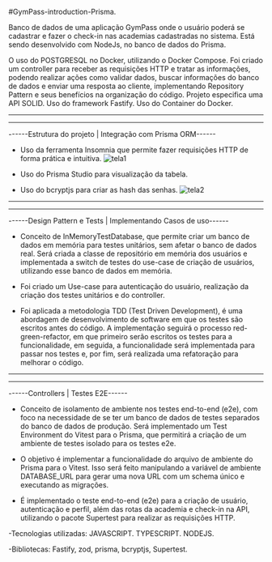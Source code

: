 #GymPass-introduction-Prisma.

Banco de dados de uma aplicação GymPass onde o usuário poderá se cadastrar e fazer o check-in nas academias cadastradas no sistema. Está sendo desenvolvido com NodeJs, no banco de dados do Prisma.

O uso do POSTGRESQL no Docker, utilizando o Docker Compose. Foi criado um controller para receber as requisições HTTP e tratar as informações, podendo realizar ações como validar dados, buscar informações do banco de dados e enviar uma resposta ao cliente,
implementando Repository Pattern e seus benefícios na organização do código. Projeto especifica uma API SOLID.
Uso do framework Fastify. Uso do Container do Docker.

______________________________________________________________________________________________________________________________________________________
______________________________________________________________________________________________________________________________________________________

------Estrutura do projeto | Integração com Prisma ORM------

- Uso da ferramenta Insomnia que permite fazer requisições HTTP de forma prática e intuitiva.
![tela1](https://github.com/user-attachments/assets/8bdcd5d5-29e3-454c-b3c9-12d61c7bdbba)

- Uso do Prisma Studio para visualização da tabela.
- Uso do bcryptjs para criar as hash das senhas.
![tela2](https://github.com/user-attachments/assets/0ceec192-01b2-4a37-a445-cb743a27d865)

______________________________________________________________________________________________________________________________________________________
______________________________________________________________________________________________________________________________________________________
  ------Design Pattern e Tests | Implementando Casos de uso------


- Conceito de InMemoryTestDatabase, que permite criar um banco de dados em memória para testes unitários, sem afetar o banco de dados real. Será criada a classe de repositório em memória dos usuários e implementada a switch de testes do use-case de criação de usuários, utilizando esse banco de dados em memória.

- Foi criado um Use-case para autenticação do usuário, realização da criação dos testes unitários e do controller.
- Foi aplicada a metodologia TDD (Test Driven Development), é uma abordagem de desenvolvimento de software em que os testes são escritos antes do código. A implementação seguirá o processo red-green-refactor, em que primeiro serão escritos
os testes para a funcionalidade, em seguida, a funcionalidade será implementada para passar nos testes e, por fim, será realizada uma refatoração para melhorar o código.

______________________________________________________________________________________________________________________________________________________
______________________________________________________________________________________________________________________________________________________
  ------Controllers | Testes E2E------

- Conceito de isolamento de ambiente nos testes end-to-end (e2e), com foco na necessidade de se ter um banco de dados de testes separados do banco de dados de produção. Será implementado um Test Environment do Vitest para o Prisma, que permitirá a criação de um ambiente de testes isolado para os testes e2e.
  
- O objetivo é implementar a funcionalidade do arquivo de ambiente do Prisma para o Vitest. Isso será feito manipulando a variável de ambiente DATABASE_URL para gerar uma nova URL com um schema único e executando as migrações.
  
- É implementado o teste end-to-end (e2e) para a criação de usuário, autenticação e perfil, além das rotas da academia e check-in na API, utilizando o pacote Supertest para realizar as requisições HTTP.

-Tecnologias utilizadas: JAVASCRIPT. TYPESCRIPT. NODEJS.

-Bibliotecas: Fastify, zod, prisma, bcryptjs, Supertest.
